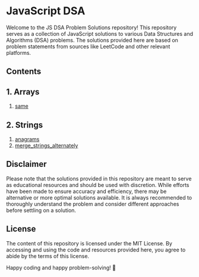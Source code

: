 # JavaScript DSA

Welcome to the JS DSA Problem Solutions repository! This repository serves as a collection of JavaScript solutions to various Data Structures and Algorithms (DSA) problems. The solutions provided here are based on problem statements from sources like LeetCode and other relevant platforms.

## Contents
     
## 1. Arrays
1. [same](./Arrays/same.md)

## 2. Strings
1. [anagrams](./Strings/anagrams.md)
2. [merge_strings_alternately](./Strings/merge_strings_alternately.md)


## Disclaimer

Please note that the solutions provided in this repository are meant to serve as educational resources and should be used with discretion. While efforts have been made to ensure accuracy and efficiency, there may be alternative or more optimal solutions available. It is always recommended to thoroughly understand the problem and consider different approaches before settling on a solution.

## License

The content of this repository is licensed under the MIT License. By accessing and using the code and resources provided here, you agree to abide by the terms of this license.

Happy coding and happy problem-solving! 🚀
